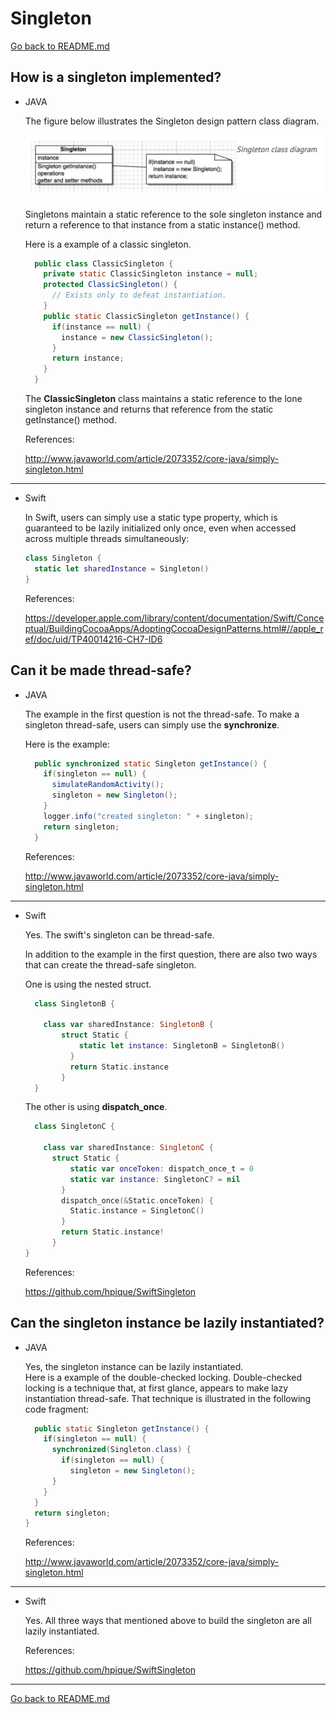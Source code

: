 # Singleton
[Go back to README.md](README.md)

## How is a singleton implemented?
* JAVA

  The figure below illustrates the Singleton design pattern class diagram.

  <img src="images/singleton.png">

  Singletons maintain a static reference to the sole singleton instance and return a reference to that instance from a static instance() method.

  Here is a example of a classic singleton.

  ```JAVA
    public class ClassicSingleton {
      private static ClassicSingleton instance = null;
      protected ClassicSingleton() {
        // Exists only to defeat instantiation.
      }
      public static ClassicSingleton getInstance() {
        if(instance == null) {
          instance = new ClassicSingleton();
        }
        return instance;
      }
    }
  ```

  The **ClassicSingleton** class maintains a static reference to the lone singleton instance and returns that reference from the static getInstance() method.

  References:

  <http://www.javaworld.com/article/2073352/core-java/simply-singleton.html>
  
---
* Swift

  In Swift, users can simply use a static type property, which is guaranteed to be lazily initialized only once, even when accessed across multiple threads simultaneously:

  ```Swift
  class Singleton {
    static let sharedInstance = Singleton()
  }
  ```

  References:

  <https://developer.apple.com/library/content/documentation/Swift/Conceptual/BuildingCocoaApps/AdoptingCocoaDesignPatterns.html#//apple_ref/doc/uid/TP40014216-CH7-ID6>


## Can it be made thread-safe?
* JAVA

  The example in the first question is not the thread-safe. To make a singleton thread-safe, users can simply use the **synchronize**.

  Here is the example:

  ```JAVA
    public synchronized static Singleton getInstance() {
      if(singleton == null) {
        simulateRandomActivity();
        singleton = new Singleton();
      }
      logger.info("created singleton: " + singleton);
      return singleton;
    }
  ```

  References:

  <http://www.javaworld.com/article/2073352/core-java/simply-singleton.html>

---
* Swift

  Yes. The swift's singleton can be thread-safe.

  In addition to the example in the first question, there are also two ways that can create the thread-safe singleton.

  One is using the nested struct.

  ```Swift
    class SingletonB {

      class var sharedInstance: SingletonB {
          struct Static {
              static let instance: SingletonB = SingletonB()
            }
            return Static.instance
          }    
    }
  ```

  The other is using **dispatch_once**.

  ```Swift
    class SingletonC {

      class var sharedInstance: SingletonC {
        struct Static {
            static var onceToken: dispatch_once_t = 0
            static var instance: SingletonC? = nil
          }
          dispatch_once(&Static.onceToken) {
            Static.instance = SingletonC()
          }
          return Static.instance!
        }
  }
  ```

  References:

  <https://github.com/hpique/SwiftSingleton>

## Can the singleton instance be lazily instantiated?

* JAVA

  Yes, the singleton instance can be lazily instantiated.   
  Here is a example of the double-checked locking. Double-checked locking is a technique that, at first glance, appears to make lazy instantiation thread-safe. That technique is illustrated in the following code fragment:

    ```JAVA
      public static Singleton getInstance() {
        if(singleton == null) {
          synchronized(Singleton.class) {
            if(singleton == null) {
              singleton = new Singleton();
          }
        }
      }
      return singleton;
    }
    ```

    References:

    <http://www.javaworld.com/article/2073352/core-java/simply-singleton.html>

---
* Swift

  Yes. All three ways that mentioned above to build the singleton are all lazily instantiated.

  References:

  <https://github.com/hpique/SwiftSingleton>

---
[Go back to README.md](README.md)
